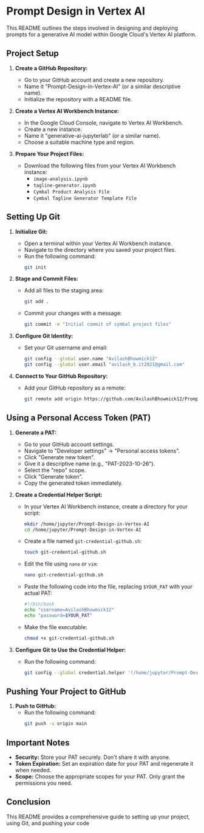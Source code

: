 # Prompt Design in Vertex AI

This README outlines the steps involved in designing and deploying prompts for a generative AI model within Google Cloud's Vertex AI platform.

## Project Setup

1. **Create a GitHub Repository:**
   * Go to your GitHub account and create a new repository.
   * Name it "Prompt-Design-in-Vertex-AI" (or a similar descriptive name).
   * Initialize the repository with a README file.

2. **Create a Vertex AI Workbench Instance:**
   * In the Google Cloud Console, navigate to Vertex AI Workbench.
   * Create a new instance.
   * Name it "generative-ai-jupyterlab" (or a similar name).
   * Choose a suitable machine type and region.

3. **Prepare Your Project Files:**
   * Download the following files from your Vertex AI Workbench instance:
     * `image-analysis.ipynb`
     * `tagline-generator.ipynb`
     * `Cymbal Product Analysis File`
     * `Cymbal Tagline Generator Template File`

## Setting Up Git

1. **Initialize Git:**
   * Open a terminal within your Vertex AI Workbench instance.
   * Navigate to the directory where you saved your project files.
   * Run the following command:
     ```bash
     git init
     ```

2. **Stage and Commit Files:**
   * Add all files to the staging area:
     ```bash
     git add .
     ```
   * Commit your changes with a message:
     ```bash
     git commit -m "Initial commit of cymbal project files"
     ```

3. **Configure Git Identity:**
   * Set your Git username and email:
     ```bash
     git config --global user.name "AvilashBhowmick12"
     git config --global user.email "avilash_b.it2021@gmail.com"
     ```

4. **Connect to Your GitHub Repository:**
   * Add your GitHub repository as a remote:
     ```bash
     git remote add origin https://github.com/AvilashBhowmick12/Prompt-Design-in-Vertex-AI.git
     ```

## Using a Personal Access Token (PAT)

1. **Generate a PAT:**
   * Go to your GitHub account settings.
   * Navigate to "Developer settings" -> "Personal access tokens".
   * Click "Generate new token".
   * Give it a descriptive name (e.g., "PAT-2023-10-26").
   * Select the "repo" scope.
   * Click "Generate token".
   * Copy the generated token immediately.

2. **Create a Credential Helper Script:**
   * In your Vertex AI Workbench instance, create a directory for your script:
     ```bash
     mkdir /home/jupyter/Prompt-Design-in-Vertex-AI
     cd /home/jupyter/Prompt-Design-in-Vertex-AI
     ```
   * Create a file named `git-credential-github.sh`:
     ```bash
     touch git-credential-github.sh
     ```
   * Edit the file using `nano` or `vim`:
     ```bash
     nano git-credential-github.sh
     ```
   * Paste the following code into the file, replacing `$YOUR_PAT` with your actual PAT:
     ```bash
     #!/bin/bash
     echo "username=AvilashBhowmick12"
     echo "password=$YOUR_PAT"
     ```
   * Make the file executable:
     ```bash
     chmod +x git-credential-github.sh
     ```

3. **Configure Git to Use the Credential Helper:**
   * Run the following command:
     ```bash
     git config --global credential.helper '!/home/jupyter/Prompt-Design-in-Vertex-AI/git-credential-github.sh'
     ```

## Pushing Your Project to GitHub

1. **Push to GitHub:**
   * Run the following command:
     ```bash
     git push -u origin main
     ```

## Important Notes

* **Security:** Store your PAT securely. Don't share it with anyone.
* **Token Expiration:** Set an expiration date for your PAT and regenerate it when needed.
* **Scope:** Choose the appropriate scopes for your PAT. Only grant the permissions you need.

## Conclusion

This README provides a comprehensive guide to setting up your project, using Git, and pushing your code
